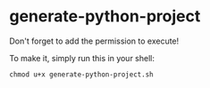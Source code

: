 # generate-python-project

Don't forget to add the permission to execute! 

To make it, simply run this in your shell:

    chmod u+x generate-python-project.sh